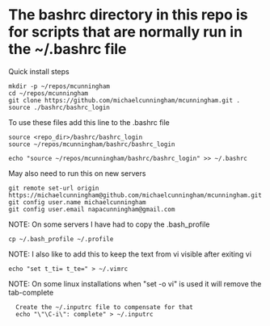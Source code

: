 # The bashrc directory in this repo is for scripts that are normally run in the ~/.bashrc file

Quick install steps

	mkdir -p ~/repos/mcunningham
	cd ~/repos/mcunningham
	git clone https://github.com/michaelcunningham/mcunningham.git .
	source ./bashrc/bashrc_login

To use these files add this line to the .bashrc file

	source <repo_dir>/bashrc/bashrc_login
	source ~/repos/mcunningham/bashrc/bashrc_login

	echo "source ~/repos/mcunningham/bashrc/bashrc_login" >> ~/.bashrc

May also need to run this on new servers

	git remote set-url origin https://michaelcunningham@github.com/michaelcunningham/mcunningham.git
	git config user.name michaelcunningham
	git config user.email napacunningham@gmail.com

NOTE: On some servers I have had to copy the .bash_profile

	cp ~/.bash_profile ~/.profile

NOTE: I also like to add this to keep the text from vi visible after exiting vi

	echo "set t_ti= t_te=" > ~/.vimrc

NOTE: On some linux installations when "set -o vi" is used it will remove the tab-complete

      Create the ~/.inputrc file to compensate for that 
      echo "\"\C-i\": complete" > ~/.inputrc

